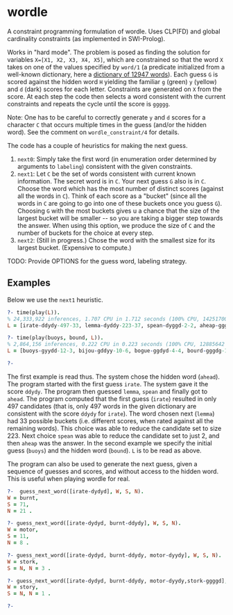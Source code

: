 # wordle
A constraint programming formulation of wordle. Uses CLP(FD) and global cardinality constraints (as implemented in SWI-Prolog).

Works in "hard mode". The problem is posed as finding the solution for variables `X=[X1, X2, X3, X4, X5]`, which are constrained so that the word `X` takes on one of the values specified by `word/1` (a predicate initialized from a well-known dictionary, here a [dictionary of 12947 words](https://github.com/tabatkins/wordle-list)).  Each guess `G` is scored against the hidden word `H` yielding the familiar `g` (green) `y` (yellow) and `d` (dark) scores for each letter. Constraints are generated on `X` from the score. At each step the code then selects a word consistent with the current constraints and repeats the cycle until the score is `ggggg`.

Note: One has to be careful to correctly generate `y` and `d` scores for a character `C` that occurs multiple times in the guess (and/or the hidden word). See the comment on `wordle_constraint/4` for details.

The code has a couple of heuristics for making the next guess.
1. `next0`: Simply take the first word (in enumeration order determined by arguments to `labeling`) consistent with the given constraints.
2. `next1`: Let `C` be the set of words consistent with current known information. The secret word is in `C`. Your next guess `G` also is in `C`. Choose the word  which has the most number of distinct scores (against all the words in `C`). Think of each score as a "bucket" (since all the words in `C` are going to go into one of these buckets once you guess `G`). Choosing `G` with the most buckets gives u a chance that the size of the largest bucket will be smaller -- so you are taking a bigger step towards the answer. When using this option, we produce the size of `C` and the number of buckets for the choice at every step.
3. `next2`: (Still in progress.) Chose the word with the smallest size for its largest bucket. (Expensive to compute.)

TODO: Provide OPTIONS for the guess word, labeling strategy.

## Examples

Below we use the `next1` heuristic.
```prolog
?- time(play(L)).
% 24,333,922 inferences, 1.707 CPU in 1.712 seconds (100% CPU, 14251700 Lips)
L = [irate-ddydy-497-33, lemma-dyddy-223-37, spean-dyggd-2-2, aheap-gggg] 

?- time(play(buoys, bound, L)).
% 2,864,156 inferences, 0.222 CPU in 0.223 seconds (100% CPU, 12885642 Lips)
L = [buoys-gyydd-12-3, bijou-gddyy-10-6, bogue-ggdyd-4-4, bourd-gggdg-1-1, bound-gggg] .

?- 
```
The first example is read thus. The system chose the hidden word (`ahead`). The program started with the first guess `irate`. The system gave it the score `ddydy`. The program then guessed  `lemma`, `spean` and finally got to `ahead`. The program computed that the first guess (`irate`) resulted in only 497 candidates (that is, only 497 words in the given dictionary are consistent with the score `ddydy` for `irate`). The word chosen next (`lemma`) had 33 possible buckets (i.e. different scores, when rated against all the remaining words). This choice was able to reduce the candidate set to size 223. Next choice `spean` was able to reduce the candidate set to just 2, and then `aheap` was the answer.
In the second example we specify the initial guess (`buoys`) and the hidden word (`bound`). `L` is to be read as above.

The program can also be used to generate the next guess, given a sequence of guesses and scores, and without access to the hidden word. This is useful when playing wordle for real.

```prolog
?-  guess_next_word([irate-dydyd], W, S, N).
W = burnt,
S = 71,
N = 21 .

?- guess_next_word([irate-dydyd, burnt-ddydy], W, S, N).
W = motor,
S = 11,
N = 8 .

?- guess_next_word([irate-dydyd, burnt-ddydy, motor-dyydy], W, S, N).
W = stork,
S = N, N = 3 .

?- guess_next_word([irate-dydyd, burnt-ddydy, motor-dyydy,stork-ggggd], W, S, N).
W = story,
S = N, N = 1 .

?- 
```
